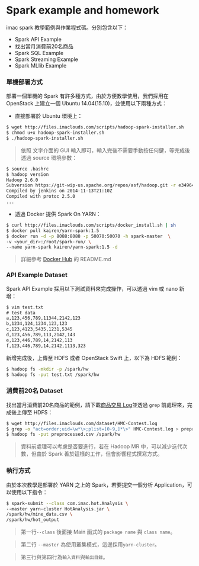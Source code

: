# Spark example and homework
imac spark 教學範例與作業程式碼。分別包含以下：
* Spark API Example
* 找出當月消費前20名商品
* Spark SQL Example
* Spark Streaming Example
* Spark MLlib Example

### 單機部署方式
部署一個單機的 Spark 有許多種方式，由於方便教學使用，我們採用在 OpenStack 上建立一個 Ubuntu 14.04(15.10)，並使用以下兩種方式：
* 直接部署於 Ubuntu 環境上：
```sh
$ wget http://files.imaclouds.com/scripts/hadoop-spark-installer.sh
$ chmod u+x hadoop-spark-installer.sh
$ ./hadoop-spark-installer.sh
```
> 依照 文字介面的 GUI 輸入即可，輸入完後不需要手動按任何鍵，等完成後透過 source 環境參數：
```sh
$ source .bashrc
$ hadoop version
Hadoop 2.6.0
Subversion https://git-wip-us.apache.org/repos/asf/hadoop.git -r e3496499ecb8d220fba99dc5ed4c99c8f9e33bb1
Compiled by jenkins on 2014-11-13T21:10Z
Compiled with protoc 2.5.0
...
```

* 透過 Docker 提供 Spark On YARN：
```sh
$ curl http://files.imaclouds.com/scripts/docker_install.sh | sh
$ docker pull kairen/yarn-spark:1.5
$ docker run -d -p 8088:8088 -p 50070:50070 -h spark-master  \
-v <your_dir>:/root/spark-run/ \
--name yarn-spark kairen/yarn-spark:1.5 -d
```
> 詳細參考 [Docker Hub](https://hub.docker.com/r/kairen/yarn-spark/) 的 README.md

### API Example Dataset
Spark API Example 採用以下測試資料來完成操作，可以透過 vim 或 nano 新增：
```txt
$ vim test.txt
# test data
a,123,456,789,11344,2142,123
b,1234,124,1234,123,123
c,123,4123,5435,1231,5345
d,123,456,789,113,2142,143
e,123,446,789,14,2142,113
f,123,446,789,14,2142,1113,323
```
新增完成後，上傳至 HDFS 或者 OpenStack Swift 上，以下為 HDFS 範例：
```sh
$ hadoop fs -mkdir -p /spark/hw
$ hadoop fs -put test.txt /spark/hw
```

### 消費前20名 Dataset
找出當月消費前20名商品的範例，請下載[商品交易 Log](http://files.imaclouds.com/dataset/HMC-Contest.log)並透過 ```grep``` 前處理來，完成後上傳至 HDFS：
```sh
$ wget http://files.imaclouds.com/dataset/HMC-Contest.log
$ grep -o "act=order;uid=\w*\>;plist=[0-9,]*\>" HMC-Contest.log > preprocessed.csv
$ hadoop fs -put preprocessed.csv /spark/hw
```
> 資料前處理可以考慮是否要進行，若在 Hadoop MR 中，可以減少迭代次數，但由於 Spark 善於這樣的工作，但會影響程式撰寫方式。

### 執行方式
由於本次教學是部署於 YARN 之上的 Spark，若要提交一個分析 Application，可以使用以下指令：
```sh
$ spark-submit --class com.imac.hot.Analysis \
--master yarn-cluster HotAnalysis.jar \
/spark/hw/mine_data.csv \
/spark/hw/hot_output
```
> 第一行```--class``` 後面接 Main 函式的 ```package name``` 與 ```class name```。

> 第二行 ```--master``` 為使用叢集模式，這邊採用```yarn-cluster```。

> 第三行與第四行為```輸入資料```與```輸出目錄```。